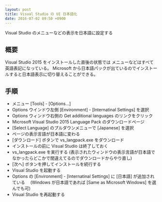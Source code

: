 ```yaml
---
layout: post
title: Visual Studio の UI 日本語化
date: 2016-07-02 09:50 +0900
---
```

Visual Studio のメニューなどの表示を日本語に設定する

## 概要
Visual Studio 2015 をインストールした直後の状態では
メニューなどはすべて英語表記になっている。
Microsoft から日本語パックが出ているのでインストールすると日本語表示に切り替えることができる。

## 手順
+ メニュー [Tools] - [Options...] 
+ Options ウインドウ左側 [Environment] - [Internatinal Settings] を選択
+ Options ウィンドウ右側の Get additional languages のリンクをクリック
+ Microsoft Visual Studio 2015 Language Pack のダウンロードページ
+ [Select Language] のプルダウンメニューで [Japanese] を選択
+ ページの表示言語が日本語に変わる
+ [ダウンロード] ボタンで vs_langpack.exe をダウンロード
+ インストールの前に Visual Studio は終了しておく
+ vs_langpack.exe を実行する (表示されたウィンドウの表示言語が日本語でなかったらどこかで間違えてるのでダウンロードからやり直し)
+ [次へ] ボタンを押してインストールを続行する
+ Visual Studio を起動する
+ Options の [Environment] - [Internatinal Settings] に [日本語] が追加されている
　(Windows が日本語であれば [Same as Microsoft Windows] を選んでも可)
+ Visual Studio を再起動する


